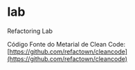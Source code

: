 # lab
Refactoring Lab

Código Fonte do Metarial de Clean Code: [https://github.com/refactown/cleancode](https://github.com/refactown/cleancode)
